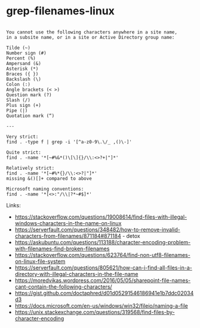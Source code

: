 # grep-filenames-linux

```

You cannot use the following characters anywhere in a site name,
in a subsite name, or in a site or Active Directory group name:

Tilde (~)
Number sign (#)
Percent (%)
Ampersand (&)
Asterisk (*)
Braces ({ })
Backslash (\)
Colon (:)
Angle brackets (< >)
Question mark (?)
Slash (/)
Plus sign (+)
Pipe (|)
Quotation mark (“)

---

Very strict:
find . -type f | grep -i '[^a-z0-9\.\/_ ,()\-]'

Quite strict:
find . -name '*[~#%&*()\[\]{}/\\:<>?+|"]*'

Relatively strict:
find . -name '*[~#%*{}/\\:<>?|"]*'
missing &()[]+ compared to above

Microsoft naming conventions:
find . -name '*[<>:"/\\|?*~#$]*'
```


Links:
- https://stackoverflow.com/questions/19008614/find-files-with-illegal-windows-characters-in-the-name-on-linux
- https://serverfault.com/questions/348482/how-to-remove-invalid-characters-from-filenames/871184#871184 - detox
- https://askubuntu.com/questions/113188/character-encoding-problem-with-filenames-find-broken-filenames
- https://stackoverflow.com/questions/623764/find-non-utf8-filenames-on-linux-file-system
- https://serverfault.com/questions/805621/how-can-i-find-all-files-in-a-directory-with-illegal-characters-in-the-file-name
- https://moredvikas.wordpress.com/2016/05/05/sharepoint-file-names-cant-contain-the-following-characters/
- https://gist.github.com/doctaphred/d01d05291546186941e1b7ddc02034d3
- https://docs.microsoft.com/en-us/windows/win32/fileio/naming-a-file
- https://unix.stackexchange.com/questions/319568/find-files-by-character-encoding
